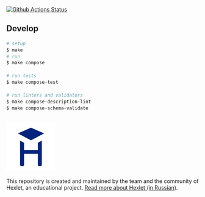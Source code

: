 [![Github Actions Status](https://github.com/hexlet-basics/exercises-python/workflows/Docker/badge.svg)](https://github.com/hexlet-basics/exercises-python/actions)

## Develop

```sh
# setup
$ make
# run
$ make compose

# run tests
$ make compose-test

# run linters and validators
$ make compose-description-lint
$ make compose-schema-validate
```

##
[![Hexlet Ltd. logo](https://raw.githubusercontent.com/Hexlet/hexletguides.github.io/master/images/hexlet_logo128.png)](https://ru.hexlet.io/pages/about?utm_source=github&utm_medium=link&utm_campaign=exercises-python)

This repository is created and maintained by the team and the community of Hexlet, an educational project. [Read more about Hexlet (in Russian)](https://ru.hexlet.io/pages/about?utm_source=github&utm_medium=link&utm_campaign=exercises-python).
##
